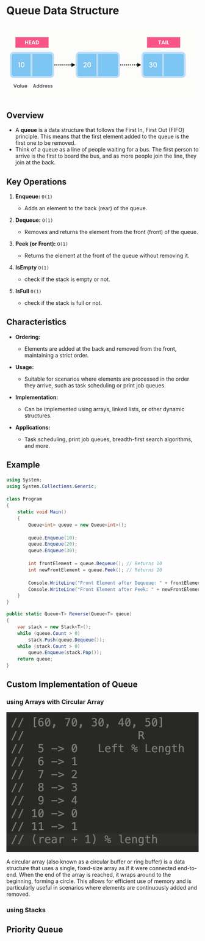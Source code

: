 # Queue Data Structure

![alt text](images/linked-list.png)

## Overview

- A **queue** is a data structure that follows the First In, First Out (FIFO) principle. This means that the first element added to the queue is the first one to be removed.
- Think of a queue as a line of people waiting for a bus. The first person to arrive is the first to board the bus, and as more people join the line, they join at the back.

## Key Operations

1. **Enqueue:** `O(1)`

   - Adds an element to the back (rear) of the queue.

2. **Dequeue:** `O(1)`

   - Removes and returns the element from the front (front) of the queue.

3. **Peek (or Front):** `O(1)`

   - Returns the element at the front of the queue without removing it.

4. **IsEmpty** `O(1)`

   - check if the stack is empty or not.

5. **IsFull** `O(1)`
   - check if the stack is full or not.

## Characteristics

- **Ordering:**

  - Elements are added at the back and removed from the front, maintaining a strict order.

- **Usage:**

  - Suitable for scenarios where elements are processed in the order they arrive, such as task scheduling or print job queues.

- **Implementation:**

  - Can be implemented using arrays, linked lists, or other dynamic structures.

- **Applications:**
  - Task scheduling, print job queues, breadth-first search algorithms, and more.

## Example

```csharp
using System;
using System.Collections.Generic;

class Program
{
    static void Main()
    {
        Queue<int> queue = new Queue<int>();

        queue.Enqueue(10);
        queue.Enqueue(20);
        queue.Enqueue(30);

        int frontElement = queue.Dequeue(); // Returns 10
        int newFrontElement = queue.Peek(); // Returns 20

        Console.WriteLine("Front Element after Dequeue: " + frontElement);
        Console.WriteLine("Front Element after Peek: " + newFrontElement);
    }
}
```

```cs
public static Queue<T> Reverse(Queue<T> queue)
{
    var stack = new Stack<T>();
    while (queue.Count > 0)
        stack.Push(queue.Dequeue());
    while (stack.Count > 0)
        queue.Enqueue(stack.Pop());
    return queue;
}
```

## Custom Implementation of Queue

### using Arrays with Circular Array

![alt text](images/circular-array.png)

A circular array (also known as a circular buffer or ring buffer) is a data structure that uses a single, fixed-size array as if it were connected end-to-end. When the end of the array is reached, it wraps around to the beginning, forming a circle. This allows for efficient use of memory and is particularly useful in scenarios where elements are continuously added and removed.

### using Stacks

## Priority Queue
